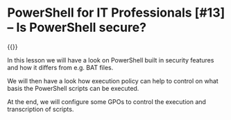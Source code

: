# PowerShell for IT Professionals [#13] – Is PowerShell secure?

{{<youtube v-dK5S-GtE0>}}

In this lesson we will have a look on PowerShell built in security features and how it differs from e.g. BAT files.

We will then have a look how execution policy can help to control on what basis the PowerShell scripts can be executed.

At the end, we will configure some GPOs to control the execution and transcription of scripts.
